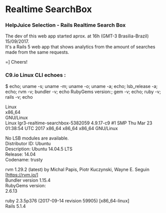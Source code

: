 # Realtime SearchBox

### HelpJuice Selection - Rails Realtime Search Box  
  
The dev of this web app started aprox. at 16h (GMT-3 Brasilia-Brazil) 15/09/2017.  
It's a Rails 5 web app that shows analytics from the amount of searches made from the same requests.  
  
=] Cheers!  
  
### C9.io Linux CLI echoes :
$ echo; uname -s; uname -m; uname -o; uname -a; echo; lsb_release -a; echo; rvm -v; bundler -v; echo RubyGems version:; gem -v; echo; ruby -v; rails -v; echo

Linux  
x86_64  
GNU/Linux  
Linux lgr3-realtime-searchbox-5382059 4.9.17-c9 #1 SMP Thu Mar 23 01:38:54 UTC 2017 x86_64 x86_64 x86_64 GNU/Linux  
  
No LSB modules are available.  
Distributor ID: Ubuntu  
Description:    Ubuntu 14.04.5 LTS  
Release:        14.04  
Codename:       trusty  
  
rvm 1.29.2 (latest) by Michal Papis, Piotr Kuczynski, Wayne E. Seguin [https://rvm.io/]  
Bundler version 1.15.4  
RubyGems version:  
2.6.13  
  
ruby 2.3.5p376 (2017-09-14 revision 59905) [x86_64-linux]  
Rails 5.1.4  